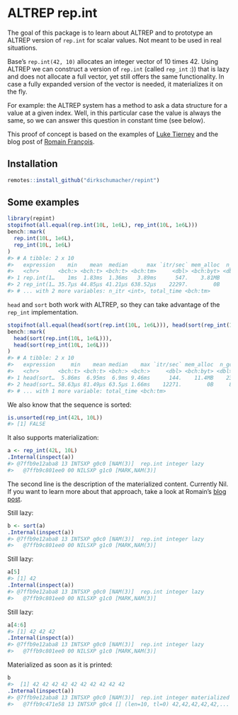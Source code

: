 
<!-- README.md is generated from README.Rmd. Please edit that file -->

# ALTREP rep.int

The goal of this package is to learn about ALTREP and to prototype an
ALTREP version of `rep.int` for scalar values. Not meant to be used in
real situations.

Base’s `rep.int(42, 10)` allocates an integer vector of 10 times 42.
Using ALTREP we can construct a version of `rep.int` (called `rep_int`
:)) that is lazy and does not allocate a full vector, yet still offers
the same functionality. In case a fully expanded version of the vector
is needed, it materializes it on the fly.

For example: the ALTREP system has a method to ask a data structure for
a value at a given index. Well, in this particular case the value is
always the same, so we can answer this question in constant time (see
below).

This proof of concept is based on the examples of [Luke
Tierney](https://github.com/ALTREP-examples/Rpkg-mutable/blob/master/src/mutable.c)
and the blog post of [Romain
François](https://purrple.cat/blog/2018/10/21/lazy-abs-altrep-cplusplus/).

## Installation

``` r
remotes::install_github("dirkschumacher/repint")
```

## Some examples

``` r
library(repint)
stopifnot(all.equal(rep.int(10L, 1e6L), rep_int(10L, 1e6L)))
bench::mark(
  rep.int(10L, 1e6L),
  rep_int(10L, 1e6L)
)
#> # A tibble: 2 x 10
#>   expression    min    mean  median      max `itr/sec` mem_alloc  n_gc
#>   <chr>      <bch:> <bch:t> <bch:t> <bch:tm>     <dbl> <bch:byt> <dbl>
#> 1 rep.int(1…    1ms  1.83ms  1.36ms   3.89ms      547.    3.81MB    18
#> 2 rep_int(1… 35.7µs 44.85µs 41.21µs 638.52µs    22297.        0B    40
#> # ... with 2 more variables: n_itr <int>, total_time <bch:tm>
```

`head` and `sort` both work with ALTREP, so they can take advantage of
the `rep_int`
implementation.

``` r
stopifnot(all.equal(head(sort(rep.int(10L, 1e6L))), head(sort(rep_int(10L, 1e6L)))))
bench::mark(
  head(sort(rep.int(10L, 1e6L))),
  head(sort(rep_int(10L, 1e6L)))
)
#> # A tibble: 2 x 10
#>   expression     min    mean median    max `itr/sec` mem_alloc  n_gc n_itr
#>   <chr>      <bch:t> <bch:t> <bch:> <bch:>     <dbl> <bch:byt> <dbl> <int>
#> 1 head(sort…  5.86ms  6.95ms  6.9ms 9.46ms      144.    11.4MB    23    34
#> 2 head(sort… 58.63µs 81.49µs 63.5µs 1.66ms    12271.        0B     8  5854
#> # ... with 1 more variable: total_time <bch:tm>
```

We also know that the sequence is sorted:

``` r
is.unsorted(rep_int(42L, 10L))
#> [1] FALSE
```

It also supports materialization:

``` r
a <- rep_int(42L, 10L)
.Internal(inspect(a))
#> @7ffb9e12aba8 13 INTSXP g0c0 [NAM(3)]  rep.int integer lazy
#>   @7ffb9c801ee0 00 NILSXP g1c0 [MARK,NAM(3)]
```

The second line is the description of the materialized content.
Currently Nil. If you want to learn more about that approach, take a
look at Romain’s [blog
post](https://purrple.cat/blog/2018/10/21/lazy-abs-altrep-cplusplus/).

Still lazy:

``` r
b <- sort(a)
.Internal(inspect(a))
#> @7ffb9e12aba8 13 INTSXP g0c0 [NAM(3)]  rep.int integer lazy
#>   @7ffb9c801ee0 00 NILSXP g1c0 [MARK,NAM(3)]
```

Still lazy:

``` r
a[5]
#> [1] 42
.Internal(inspect(a))
#> @7ffb9e12aba8 13 INTSXP g0c0 [NAM(3)]  rep.int integer lazy
#>   @7ffb9c801ee0 00 NILSXP g1c0 [MARK,NAM(3)]
```

Still lazy:

``` r
a[4:6]
#> [1] 42 42 42
.Internal(inspect(a))
#> @7ffb9e12aba8 13 INTSXP g0c0 [NAM(3)]  rep.int integer lazy
#>   @7ffb9c801ee0 00 NILSXP g1c0 [MARK,NAM(3)]
```

Materialized as soon as it is printed:

``` r
b
#>  [1] 42 42 42 42 42 42 42 42 42 42
.Internal(inspect(a))
#> @7ffb9e12aba8 13 INTSXP g0c0 [NAM(3)]  rep.int integer materialized
#>   @7ffb9c471e58 13 INTSXP g0c4 [] (len=10, tl=0) 42,42,42,42,42,...
```
